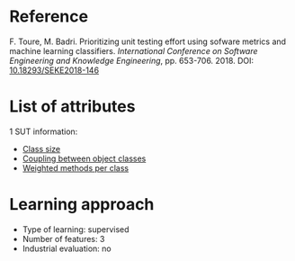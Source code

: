 # Reference

F. Toure, M. Badri. Prioritizing unit testing effort using sofware metrics and machine learning classifiers. *International Conference on Software Engineering and Knowledge Engineering*, pp. 653-706. 2018. DOI: [10.18293/SEKE2018-146](https://www.doi.org/10.18293/SEKE2018-146)

# List of attributes

1 SUT information:
* [Class size](../../attributes/sut/class/class-size.md)
* [Coupling between object classes](../../attributes/sut/class/cbo.md)
* [Weighted methods per class](../../attributes/sut/class/wmc.md)

# Learning approach

* Type of learning: supervised
* Number of features: 3
* Industrial evaluation: no